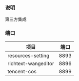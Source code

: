 ### 说明
第三方集成

### 端口
| 项目 | 端口 |
|--|--|
|resources-setting| 8893|
|richtext-wangeditor | 8896 |
|tencent-cos| 8899|